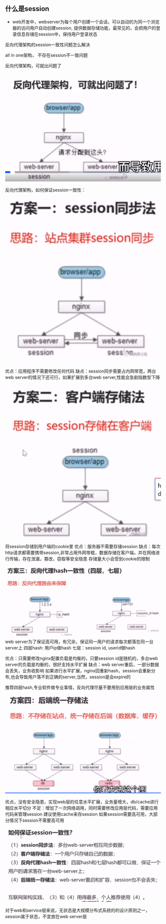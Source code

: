 什么是session
-

- web开发中，webserver为每个用户创建一个会话，可以自动的为同一个浏览器的访问用户自动创建session, 提供数据存储功能，最常见的，会把用户的登录信息存储在session中，保持用户登录状态

反向代理架构的session一致性问题怎么解决



all in one架构， 不存在session不一致问题

反向代理架构，可就出问题了

![alt](https://raw.githubusercontent.com/corykingsf/hack-system-design-pixel/main/imgSnipaste_2021-06-26_19-12-58.png)

反向代理架构，如何保证session一致性：


![alt](https://raw.githubusercontent.com/corykingsf/hack-system-design-pixel/main/imgSnipaste_2021-06-26_19-14-13.png)


优点：应用程序不需要修改任何代码
缺点：session同步需要占内网带宽，两台web server的情况下还可行，如果扩展到多台web server,性能会急剧指数型下降


![](https://raw.githubusercontent.com/corykingsf/hack-system-design-pixel/main/imgSnipaste_2021-06-26_19-17-09.png)
将session存储到用户端的cookie里
优点：服务器不需要存储session
缺点：每次http请求都需要携带session,非常占用外网带框，数据存储在客户端，并在网络进行传输，存在泄漏，篡改，窃取等安全隐患
存储量大小会受到cookie的限制

![](https://raw.githubusercontent.com/corykingsf/hack-system-design-pixel/main/imgSnipaste_2021-06-26_19-20-06.png)
web server为了保证高可用，有冗余，保证同一用户的请求每次都落在同一台server上
四层hash: 用户ip做hash
七层：session id, userid做hash

优点：只需要修改nginx配置负载是均衡的，只要session id是随机的，多台web server的负载是均衡的，很好支持水平扩展
缺点：web server重启，一部分数据会丢失，业务收影响
如果进行水平扩展，nginx回重新hash，session会重新分布,也会导致用户落不到正确的server,当然，session是会expire的

推荐四层hash,专业软件做专业事情，反向代理尽量不要用到应用层的业务属性


![](https://raw.githubusercontent.com/corykingsf/hack-system-design-pixel/main/imgSnipaste_2021-06-26_19-25-01.png)



优点，没有安全隐患，实现web层的任意水平扩展，业务量增大，db/cache进行相应水平切分
不足：增加了一次网络调用，同时需要修改应用层代码，需要应用代码来管理session
建议使用cache来存session
如果session需要高可用，大部分情况下session不需要高可用




![](https://raw.githubusercontent.com/corykingsf/hack-system-design-pixel/main/imgSnipaste_2021-06-26_19-27-15.png)

对于web和service层来说，无状态是大规模分布式系统的的设计原则之一，session属于状态，不宜放在web server层








